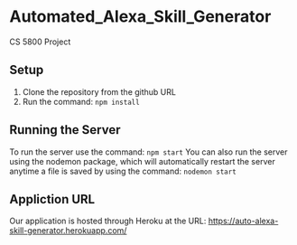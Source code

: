 # Automated_Alexa_Skill_Generator
CS 5800 Project


## Setup
1. Clone the repository from the github URL
2. Run the command: ```npm install```

## Running the Server
To run the server use the command: ```npm start```
You can also run the server using the nodemon package, which will
automatically restart the server anytime a file is saved by using
the command: ```nodemon start```

## Appliction URL
Our application is hosted through Heroku at the URL: https://auto-alexa-skill-generator.herokuapp.com/ 

